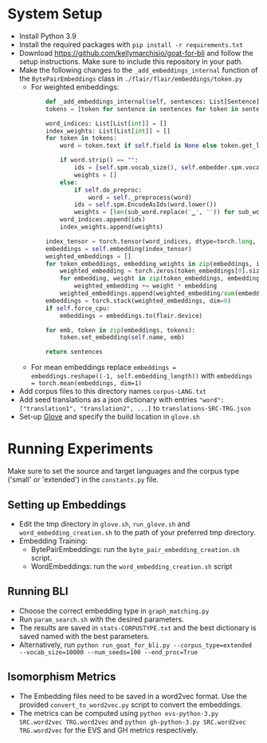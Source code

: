 # System Setup

- Install Python 3.9
- Install the required packages with `pip install -r requirements.txt`
- Download https://github.com/kellymarchisio/goat-for-bli and follow the setup instructions. Make sure to include this repository in your path. 
- Make the following changes to the `_add_embeddings_internal` function of the `BytePairEmbeddings` class in `./flair/flair/embeddings/token.py`
  - For weighted embeddings: 
    ```python
        def _add_embeddings_internal(self, sentences: List[Sentence]) -> List[Sentence]:
        tokens = [token for sentence in sentences for token in sentence.tokens]

        word_indices: List[List[int]] = []
        index_weights: List[List[int]] = []
        for token in tokens:
            word = token.text if self.field is None else token.get_label(self.field).value

            if word.strip() == "":
                ids = [self.spm.vocab_size(), self.embedder.spm.vocab_size()]
                weights = []
            else:
                if self.do_preproc:
                    word = self._preprocess(word)
                ids = self.spm.EncodeAsIds(word.lower())
                weights = [len(sub_word.replace('▁', '')) for sub_word in self.spm.EncodeAsPieces(word.lower())]
            word_indices.append(ids)
            index_weights.append(weights)

        index_tensor = torch.tensor(word_indices, dtype=torch.long, device=self.device)
        embeddings = self.embedding(index_tensor)
        weighted_embeddings = []
        for token_embeddings, embedding_weights in zip(embeddings, index_weights):
            weighted_embedding = torch.zeros(token_embeddings[0].size())
            for embedding, weight in zip(token_embeddings, embedding_weights):
                weighted_embedding += weight * embedding
            weighted_embeddings.append(weighted_embedding/sum(embedding_weights))
        embeddings = torch.stack(weighted_embeddings, dim=0)
        if self.force_cpu:
            embeddings = embeddings.to(flair.device)

        for emb, token in zip(embeddings, tokens):
            token.set_embedding(self.name, emb)

        return sentences
    ```
  - For mean embeddings replace `embeddings = embeddings.reshape((-1, self.embedding_length))` with `embeddings = torch.mean(embeddings, dim=1)`
- Add corpus files to this directory names `corpus-LANG.txt`
- Add seed translations as a json dictionary with entries `"word": ["translation1", "translation2", ...]` to `translations-SRC-TRG.json`
- Set-up [Glove](https://github.com/stanfordnlp/GloVe) and specify the build location in `glove.sh` 
# Running Experiments

Make sure to set the source and target languages and the corpus type ('small' or 'extended') in the `constants.py` file.

## Setting up Embeddings
- Edit the tmp directory in `glove.sh`, `run_glove.sh` and `word_embedding_creation.sh` to the path of your preferred tmp directory. 
- Embedding Training:
  - BytePairEmbeddings: run the `byte_pair_embedding_creation.sh` script.
  - WordEmbeddings: run the `word_embedding_creation.sh` script 

## Running BLI
- Choose the correct embedding type in `graph_matching.py`
- Run `param_search.sh` with the desired parameters.
- The results are saved in `stats-CORPUSTYPE.txt` and the best dictionary is saved named with the best parameters.
- Alternatively, run `python run_goat_for_bli.py --corpus_type=extended --vocab_size=10000 --num_seeds=100 --end_proc=True `

## Isomorphism Metrics
- The Embedding files need to be saved in a word2vec format. Use the provided `convert_to_word2vec.py` script to convert the embeddings.
- The metrics can be computed using `python evs-python-3.py SRC.word2vec TRG.word2vec` and `python gh-python-3.py SRC.word2vec TRG.word2vec` for the EVS and GH metrics respectively.